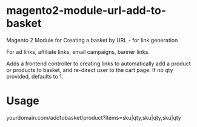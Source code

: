 # magento2-module-url-add-to-basket
Magento 2 Module for Creating a basket by URL - for link generation 

For ad links, affiliate links, email campaigns, banner links.

Adds a frontend controller to creating links to automatically add a product or products to basket, and re-direct user to the cart page.
If no qty provided, defaults to 1.

# Usage
yourdomain.com/addtobasket/product?items=sku|qty,sku|qty,sku|qty

